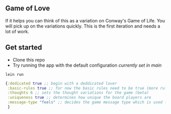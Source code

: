 ## Game of Love

If it helps you can think of this as a variation on Conway's Game of Life. You will pick up on the variations quickly. This is the first iteration and needs a lot of work.


## Get started

- Clone this repo
- Try running the app with the default configuration *currently set in main*


```
lein run
```

``` clojure
{:dedicated true ;; begin with a deddicated lover
 :basic-rules true ;; for now the basic rules need to be true (more rules later!)
 :thoughts 6 ;; sets the thought variations for the game (beta)
 :uniqueness true ;; determines how unique the board players are
 :message-type "feels" ;; decides the game message type which is used for internal communications
 }
```
